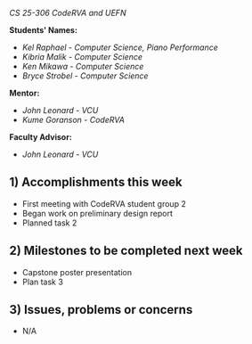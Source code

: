 *CS 25-306 CodeRVA and UEFN*

**Students' Names:**
- *Kel Raphael* - *Computer Science, Piano Performance*
- *Kibria Malik* - *Computer Science*
- *Ken Mikawa* - *Computer Science*
- *Bryce Strobel* - *Computer Science*

**Mentor:**
- *John Leonard*  - *VCU*
- *Kume Goranson* - *CodeRVA*

**Faculty Advisor:**
- *John Leonard*  - *VCU*

## 1) Accomplishments this week ##
- First meeting with CodeRVA student group 2
- Began work on preliminary design report
- Planned task 2

## 2) Milestones to be completed next week ##
- Capstone poster presentation
- Plan task 3

## 3) Issues, problems or concerns ##
- N/A
